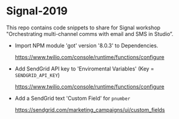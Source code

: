 # Signal-2019

This repo contains code snippets to share for Signal workshop "Orchestrating multi-channel comms with email and SMS in Studio”. 



* Import NPM module 'got' version '8.0.3' to Dependencies.

  https://www.twilio.com/console/runtime/functions/configure

* Add SendGrid API key to 'Enviromental Variables' (Key = `SENDGRID_API_KEY`)

  https://www.twilio.com/console/runtime/functions/configure
  

* Add a SendGrid text 'Custom Field' for `pnumber`

  https://sendgrid.com/marketing_campaigns/ui/custom_fields
